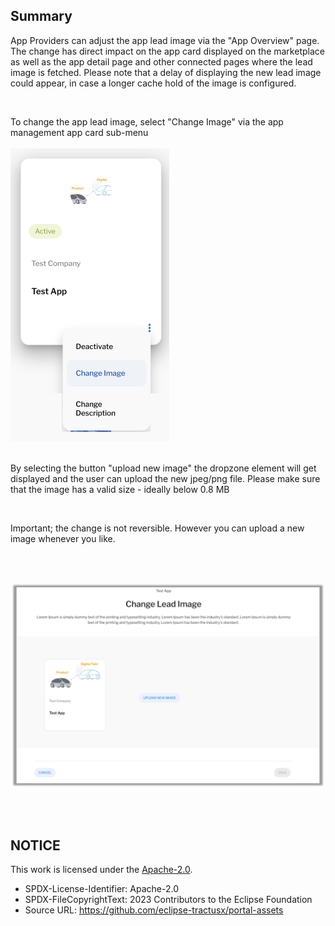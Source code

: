 ## Summary

App Providers can adjust the app lead image via the "App Overview" page.
The change has direct impact on the app card displayed on the marketplace as well as the app detail page and other connected pages where the lead image is fetched.
Please note that a delay of displaying the new lead image could appear, in case a longer cache hold of the image is configured.

<br>

To change the app lead image, select "Change Image" via the app management app card sub-menu  
<br>
<img width="254" alt="image" src="https://raw.githubusercontent.com/eclipse-tractusx/portal-assets/main/docs/static/change-image-option.png">
<br>
<br>

By selecting the button "upload new image" the dropzone element will get displayed and the user can upload the new jpeg/png file.
Please make sure that the image has a valid size - ideally below 0.8 MB

<br>

Important; the change is not reversible. However you can upload a new image whenever you like.

<br>
<br>

<p align="center">
<img width="836" alt="image" src="https://raw.githubusercontent.com/eclipse-tractusx/portal-assets/main/docs/static/change-image-screen.png">
</p>

<br>
<br>

## NOTICE

This work is licensed under the [Apache-2.0](https://www.apache.org/licenses/LICENSE-2.0).

- SPDX-License-Identifier: Apache-2.0
- SPDX-FileCopyrightText: 2023 Contributors to the Eclipse Foundation
- Source URL: https://github.com/eclipse-tractusx/portal-assets

